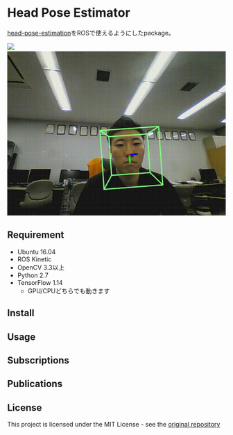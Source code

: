 # Head Pose Estimator
[head-pose-estimation](https://github.com/yinguobing/head-pose-estimation)をROSで使えるようにしたpackage。

![](/rviz_demo.gif)
![](/demo.gif)


## Requirement
- Ubuntu 16.04
- ROS Kinetic
- OpenCV 3.3以上
- Python 2.7
- TensorFlow 1.14
    - GPU/CPUどちらでも動きます

## Install

## Usage

## Subscriptions

## Publications

## License
This project is licensed under the MIT License - see the [original repository](https://github.com/yinguobing/head-pose-estimation#license)
